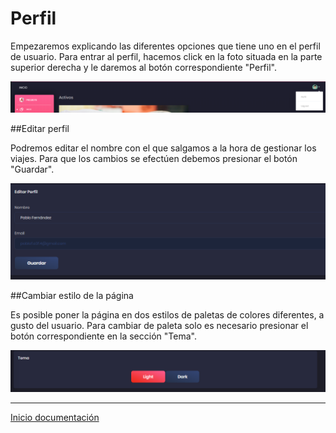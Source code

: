 # Perfil

Empezaremos explicando las diferentes opciones que tiene uno en el perfil de usuario. Para entrar al perfil, hacemos click en la foto situada en la parte superior derecha y le daremos al botón correspondiente "Perfil".

![24](../images/24.PNG)

##Editar perfil

Podremos editar el nombre con el que salgamos a la hora de gestionar los viajes. Para que los cambios se efectúen debemos presionar el botón "Guardar".

![25](../images/25.PNG)

##Cambiar estilo de la página

Es posible poner la página en dos estilos de paletas de colores diferentes, a gusto del usuario. Para cambiar de paleta solo es necesario presionar el botón correspondiente en la sección "Tema".

![26](../images/26.PNG)

---

[Inicio documentación](../README.md)
